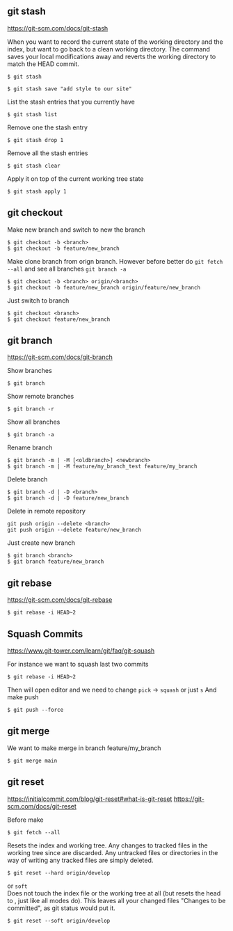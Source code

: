 
## git stash
https://git-scm.com/docs/git-stash

When you want to record the current state of the working directory and the index, but want to go back to a clean working directory. The command saves your local modifications away and reverts the working directory to match the HEAD commit.
```
$ git stash
```
```
$ git stash save "add style to our site"
```

List the stash entries that you currently have
```
$ git stash list
```

Remove one the stash entry
```
$ git stash drop 1
```

Remove all the stash entries
```
$ git stash clear
```

Apply it on top of the current working tree state
```
$ git stash apply 1
```


## git checkout
Make new branch and switch to new the branch
```
$ git checkout -b <branch>
$ git checkout -b feature/new_branch
```

Make clone branch from orign branch. However before better do `git fetch --all` and see all branches `git branch -a`
```
$ git checkout -b <branch> origin/<branch>
$ git checkout -b feature/new_branch origin/feature/new_branch
```

Just switch to branch
```
$ git checkout <branch>
$ git checkout feature/new_branch
```

## git branch
https://git-scm.com/docs/git-branch

Show branches
```
$ git branch
```

Show remote branches
```
$ git branch -r
```

Show all branches
```
$ git branch -a
```

Rename branch
```
$ git branch -m | -M [<oldbranch>] <newbranch>
$ git branch -m | -M feature/my_branch_test feature/my_branch
```

Delete branch
```
$ git branch -d | -D <branch>
$ git branch -d | -D feature/new_branch
```
Delete in remote repository 
```
git push origin --delete <branch>
git push origin --delete feature/new_branch
```

Just create new branch
```
$ git branch <branch>
$ git branch feature/new_branch
```

## git rebase
https://git-scm.com/docs/git-rebase

```
$ git rebase -i HEAD~2
```

## Squash Commits
https://www.git-tower.com/learn/git/faq/git-squash

For instance we want to squash last two commits
```
$ git rebase -i HEAD~2
```
Then will open editor and we need to change `pick` -> `squash` or just `s`
And make push
```
$ git push --force
```


## git merge

We want to make merge in branch feature/my_branch
```
$ git merge main
```

## git reset 
https://initialcommit.com/blog/git-reset#what-is-git-reset
https://git-scm.com/docs/git-reset

Before make
```
$ git fetch --all
```
Resets the index and working tree. Any changes to tracked files in the working tree since <commit> are discarded. Any untracked files or directories in the way of writing any tracked files are simply deleted.  
```
$ git reset --hard origin/develop
```
or 
`soft`  
Does not touch the index file or the working tree at all (but resets the head to <commit>, just like all modes do). This leaves all your changed files "Changes to be committed", as git status would put it.
```
$ git reset --soft origin/develop
```


